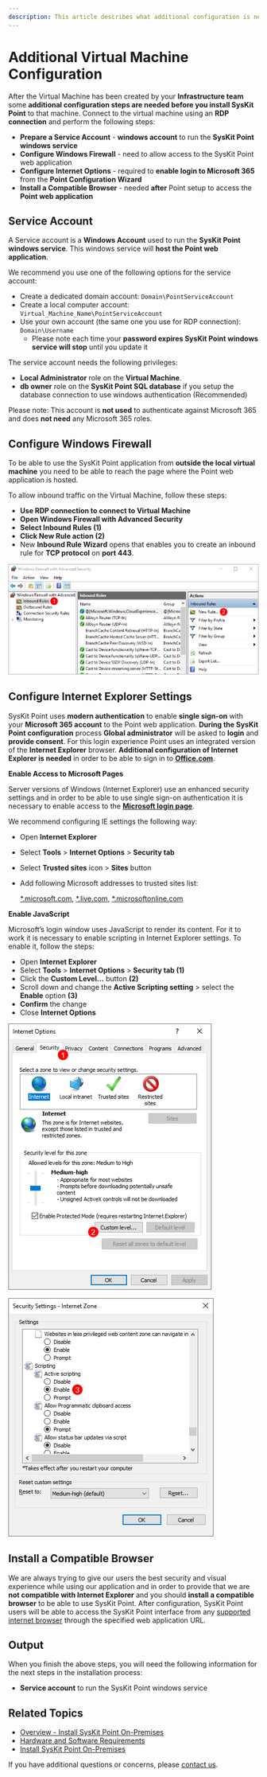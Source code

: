 ```yaml
---
description: This article describes what additional configuration is necesary on the Virtual Machine before SysKit Point can be installed.
---
```


# Additional Virtual Machine Configuration

After the Virtual Machine has been created by your **Infrastructure team** some **additional configuration steps are needed before you install SysKit Point** to that machine. Connect to the virtual machine using an **RDP connection** and perform the following steps:

* **Prepare a Service Account** - **windows account** to run the **SysKit Point windows service**
* **Configure Windows Firewall** - need to allow access to the SysKit Point web application
* **Configure Internet Options** - required to **enable login to Microsoft 365** from the **Point Configuration Wizard**
* **Install a Compatible Browser** - needed **after** Point setup to access the **Point web application**

## Service Account

A Service account is a **Windows Account** used to run the **SysKit Point windows service**. This windows service will **host the Point web application**.

We recommend you use one of the following options for the service account:

* Create a dedicated domain account: `Domain\PointServiceAccount`
* Create a local computer account: `Virtual_Machine_Name\PointServiceAccount`
* Use your own account \(the same one you use for RDP connection\): `Domain\Username`
  * Please note each time your **password expires SysKit Point windows service will stop** until you update it

The service account needs the following privileges:

* **Local Administrator** role on the **Virtual Machine**.
* **db owner** role on the **SysKit Point SQL database** if you setup the database connection to use windows authentication \(Recommended\)

Please note: This account is **not used** to authenticate against Microsoft 365 and does **not need** any Microsoft 365 roles.

## Configure Windows Firewall

To be able to use the SysKit Point application from **outside the local virtual machine** you need to be able to reach the page where the Point web application is hosted.

To allow inbound traffic on the Virtual Machine, follow these steps:

* **Use RDP connection to connect to Virtual Machine**
* **Open Windows Firewall with Advanced Security**
* **Select Inbound Rules \(1\)**
* **Click New Rule action \(2\)**
* New **Inbound Rule Wizard** opens that enables you to create an inbound rule for **TCP protocol** on **port 443**.

![Windows Firewall - Adding a new inbound rule](../../.gitbook/assets/azure-vm_azure-vm-firewall.png)

## Configure Internet Explorer Settings

SysKit Point uses **modern authentication** to enable **single sign-on** with your **Microsoft 365 account** to the Point web application. **During the SysKit Point configuration** process **Global administrator** will be asked to **login** and **provide consent**. For this login experience Point uses an integrated version of the **Internet Explorer** browser. **Additional configuration of Internet Explorer is needed** in order to be able to sign in to [**Office.com**](https://www.office.com/).

**Enable Access to Microsoft Pages**

Server versions of Windows \(Internet Explorer\) use an enhanced security settings and in order to be able to use single sign-on authentication it is necessary to enable access to the [**Microsoft login page**](https://login.microsoft.com).

We recommend configuring IE settings the following way:

* Open **Internet Explorer**
* Select **Tools** &gt; **Internet Options** &gt; **Security tab**
* Select **Trusted sites** icon &gt; **Sites** button
* Add following Microsoft addresses to trusted sites list:

  [\*.microsoft.com](additional-vm-configuration.md), [\*.live.com](additional-vm-configuration.md), [\*.microsoftonline.com](additional-vm-configuration.md)

**Enable JavaScript**

Microsoft’s login window uses JavaScript to render its content. For it to work it is necessary to enable scripting in Internet Explorer settings. To enable it, follow the steps:

* Open **Internet Explorer**
* Select **Tools** &gt; **Internet Options** &gt; **Security tab \(1\)**
* Click the **Custom Level...** button **\(2\)**
* Scroll down and change the **Active Scripting setting** &gt; select the **Enable** option **\(3\)**
* **Confirm** the change
* Close **Internet Options**

![](../../.gitbook/assets/additional-vm-configuration_internet-options%20%282%29%20%282%29%20%281%29%20%284%29%20%286%29%20%286%29%20%282%29%20%282%29.png)

![Internet Explorer - Enabling JavaScript](../../.gitbook/assets/additional-azure-vm-configuration_security-settings%20%282%29%20%282%29%20%281%29%20%284%29%20%282%29%20%281%29.png)

## Install a Compatible Browser

We are always trying to give our users the best security and visual experience while using our application and in order to provide that we are **not compatible with Internet Explorer** and you should **install a compatible browser** to be able to use SysKit Point. After configuration, SysKit Point users will be able to access the SysKit Point interface from any [supported internet browser](../../requirements/system-requirements.md#supported-browsers) through the specified web application URL.

## Output

When you finish the above steps, you will need the following information for the next steps in the installation process:

* **Service account** to run the SysKit Point windows service

## Related Topics

* [Overview - Install SysKit Point On-Premises](overview.md) 
* [Hardware and Software Requirements](hardware-software-requirements.md)
* [Install SysKit Point On-Premises](install-syskit-point-on-premises.md)

If you have additional questions or concerns, please [contact us](https://www.syskit.com/contact-us/).

